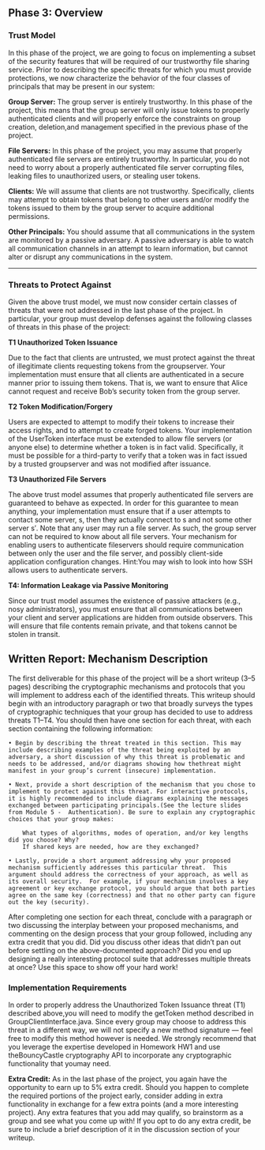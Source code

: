 ## Phase 3: Overview

### Trust Model

In this phase of the project, we are going to focus on implementing a subset of the security features that will be required of our trustworthy file sharing service. Prior to describing the specific threats for which you must provide protections, we now characterize the behavior of the four classes of principals that may be present in our system:

**Group Server:** The  group  server  is  entirely  trustworthy. In this phase of the project, this means that the group server will only issue tokens to properly authenticated clients and will properly enforce the constraints on group creation, deletion,and management specified in the previous phase of the project.

**File Servers:** In this phase of the project, you may assume that properly authenticated file servers are entirely trustworthy.  In particular, you do not need to worry about a properly authenticated file server corrupting files, leaking files to unauthorized users, or stealing user tokens.

**Clients:** We will assume that clients are not trustworthy.  Specifically, clients may attempt to obtain tokens that belong to other users and/or modify the tokens issued to them by the group server to acquire additional permissions.

**Other Principals:** You should assume that all communications in the system are monitored by a passive adversary.  A passive adversary is able to watch all communication channels in an attempt to learn information, but cannot alter or disrupt any communications in the system.

** **

### Threats to Protect Against

Given the above trust model, we must now consider certain classes of threats that were not addressed in the last phase of the project. In particular, your group must develop defenses against the following classes of threats in this phase of the project:

**T1 Unauthorized Token Issuance** 

Due to the fact that clients are untrusted, we must protect against the threat of illegitimate clients requesting tokens from the groupserver. Your implementation must ensure that all clients are authenticated in a secure manner prior to issuing them tokens. That is, we want to ensure that Alice cannot request and receive Bob’s security token from the group server.

**T2 Token Modification/Forgery**

Users are expected to attempt to modify their tokens to increase their access rights, and to attempt to create forged tokens. Your implementation of the UserToken interface must be extended to allow file servers (or anyone else) to determine whether a token is in fact valid. Specifically, it must be possible for a third-party to verify that a token was in fact issued by a trusted groupserver and was not modified after issuance.

**T3  Unauthorized File Servers**

The above trust model assumes that properly authenticated file servers are guaranteed to behave as expected. In order for this guarantee to mean anything, your implementation must ensure that if a user attempts to contact some server, s, then they actually connect to s and not some other server s′. Note that any user may run a file server. As such, the group server can not be required to know about all file servers. Your mechanism for enabling users to authenticate fileservers should require communication between only the user and the file server, and possibly client-side application configuration changes. Hint:You may wish to look into how SSH allows users to authenticate servers.

**T4: Information Leakage via Passive Monitoring**

Since our trust model assumes the existence of passive attackers (e.g., nosy administrators), you must ensure that all communications between your client and server applications are hidden from outside observers. This will ensure that file contents remain private, and that tokens cannot be stolen in transit.

## Written Report: Mechanism Description

The first deliverable for this phase of the project will be a short writeup (3–5 pages) describing the cryptographic mechanisms and protocols that you will implement to address each of the identified threats. This writeup should begin with an introductory paragraph or two that broadly surveys the types of cryptographic techniques that your group has decided to use to address threats T1–T4. You should then have one section for each threat, with each section containing the following information:

    • Begin by describing the threat treated in this section. This may include describing examples of the threat being exploited by an adversary, a short discussion of why this threat is problematic and needs to be addressed, and/or diagrams showing how thethreat might manifest in your group’s current (insecure) implementation.
    
    • Next, provide a short description of the mechanism that you chose to implement to protect against this threat. For interactive protocols, it is highly recommended to include diagrams explaining the messages exchanged between participating principals.(See the lecture slides from Module 5 -  Authentication). Be sure to explain any cryptographic choices that your group makes:
    
        What types of algorithms, modes of operation, and/or key lengths did you choose? Why?  
        If shared keys are needed, how are they exchanged?
        
	• Lastly, provide a short argument addressing why your proposed mechanism sufficiently addresses this particular threat.  This argument should address the correctness of your approach, as well as its overall security.  For example, if your mechanism involves a key agreement or key exchange protocol, you should argue that both parties agree on the same key (correctness) and that no other party can figure out the key (security).
    
After completing one section for each threat, conclude with a paragraph or two discussing the interplay between your proposed mechanisms, and commenting on the design process that your group followed, including any extra credit that you did.  Did you discuss other ideas that didn’t pan out before settling on the above-documented approach?  Did you end up designing a really interesting protocol suite that addresses multiple threats at once?  Use this space to show off your hard work!

### Implementation Requirements

In order to properly address the Unauthorized Token Issuance threat (T1) described above,you will need to modify the getToken method described in GroupClientInterface.java. Since every group may choose to address this threat in a different way, we will not specify a new method signature — feel free to modify this method however is needed.  We strongly recommend  that  you  leverage  the  expertise  developed  in  Homework  HW1  and  use  theBouncyCastle cryptography API to incorporate any cryptographic functionality that youmay  need.

**Extra Credit:** As in the last phase of the project, you again have the opportunity to earn up to 5% extra credit.  Should you happen to complete the required portions of the project early, consider adding  in  extra  functionality  in  exchange  for  a  few  extra  points  (and  a  more  interesting project).  Any extra features that you add may qualify, so brainstorm as a group and see what  you  come  up  with!   If  you  opt  to  do  any  extra  credit,  be  sure  to  include  a  brief description of it in the discussion section of your writeup.
